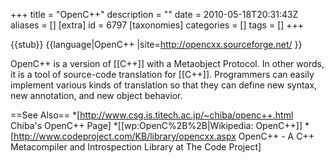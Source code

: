 +++
title = "OpenC++"
description = ""
date = 2010-05-18T20:31:43Z
aliases = []
[extra]
id = 6797
[taxonomies]
categories = []
tags = []
+++

{{stub}}
{{language|OpenC++
|site=http://opencxx.sourceforge.net/
}}

OpenC++ is a version of [[C++]] with a Metaobject Protocol. In other words, it is a tool of source-code translation for [[C++]]. Programmers can easily implement various kinds of translation so that they can define new syntax, new annotation, and new object behavior.

==See Also==
*[http://www.csg.is.titech.ac.jp/~chiba/openc++.html Chiba's OpenC++ Page]
*[[wp:OpenC%2B%2B|Wikipedia: OpenC++]]
*[http://www.codeproject.com/KB/library/opencxx.aspx OpenC++ - A C++ Metacompiler and Introspection Library at The Code Project]
